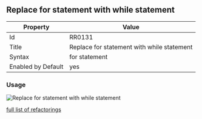 ## Replace for statement with while statement

Property | Value
--- | --- 
Id | RR0131
Title | Replace for statement with while statement
Syntax | for statement
Enabled by Default | yes

### Usage

![Replace for statement with while statement](../../images/refactorings/ReplaceForWithWhile.png)

[full list of refactorings](Refactorings.md)
